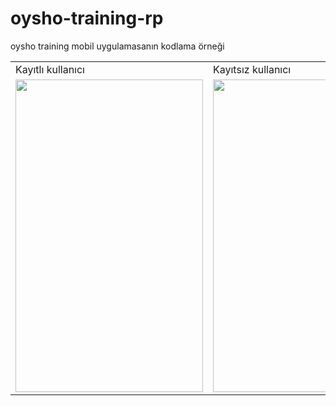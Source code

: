 # oysho-training-rp
oysho training mobil uygulamasanın kodlama örneği
<br/>
<table>
  <tr>
    <td>Kayıtlı kullanıcı</td>
     <td>Kayıtsız kullanıcı</td>
  </tr>
  <tr>
    
<td><img src = "https://user-images.githubusercontent.com/58309495/210572226-69a9e8d5-ae95-4761-884d-b005a339185e.png" width="300" height="500"></td>
    <td><img src = "https://user-images.githubusercontent.com/58309495/210572183-241fcbd6-ddfd-4327-affb-115eac44d6f3.png" width="300" height="500"></td>
    </tr>
 </table>
